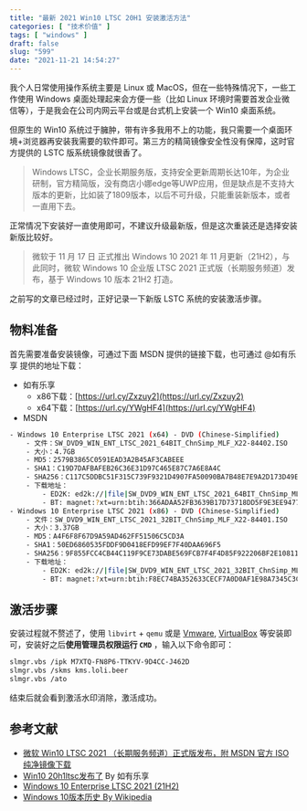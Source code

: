 ```yaml
---
title: "最新 2021 Win10 LTSC 20H1 安装激活方法"
categories: [ "技术价值" ]
tags: [ "windows" ]
draft: false
slug: "599"
date: "2021-11-21 14:54:27"
---
```


我个人日常使用操作系统主要是 Linux 或 MacOS，但在一些特殊情况下，一些工作使用 Windows 桌面处理起来会方便一些（比如 Linux 环境时需要首发企业微信等），于是我会在公司内网云平台或是台式机上安装一个 Win10 桌面系统。

但原生的 Win10 系统过于臃肿，带有许多我用不上的功能，我只需要一个桌面环境+浏览器再安装我需要的软件即可。第三方的精简镜像安全性没有保障，这时官方提供的 LSTC 版系统镜像就很香了。

> Windows LTSC，企业长期服务版，支持安全更新周期长达10年，为企业研制，官方精简版，没有商店小娜edge等UWP应用，但是缺点是不支持大版本的更新，比如装了1809版本，以后不可升级，只能重装新版本，或者一直用下去。
> 

正常情况下安装好一直使用即可，不建议升级最新版，但是这次重装还是选择安装新版比较好。

> 微软于 11 月 17 日 正式推出 Windows 10 2021 年 11 月更新（21H2），与此同时，微软 Windows 10 企业版 LTSC 2021 正式版（长期服务频道）发布，基于 Windows 10 版本 21H2 打造。
> 

之前写的文章已经过时，正好记录一下新版 LSTC 系统的安装激活步骤。

## 物料准备

首先需要准备安装镜像，可通过下面 MSDN 提供的链接下载，也可通过 @如有乐享 提供的地址下载：

- 如有乐享
    - x86下载：[https://url.cy/Zxzuy2](https://url.cy/Zxzuy2)
    - x64下载：[https://url.cy/YWgHF4](https://url.cy/YWgHF4)
- MSDN

```bash
- Windows 10 Enterprise LTSC 2021 (x64) - DVD (Chinese-Simplified)
    - 文件：SW_DVD9_WIN_ENT_LTSC_2021_64BIT_ChnSimp_MLF_X22-84402.ISO
    - 大小：4.7GB
    - MD5：2579B3865C0591EAD3A2B45AF3CABEEE
    - SHA1：C19D7DAFBAFEB26C36E31D97C465E87C7A6E8A4C
    - SHA256：C117C5DDBC51F315C739F9321D4907FA50090BA7B48E7E9A2D173D49EF2F73A3
    - 下载地址：
        - ED2K: ed2k://|file|SW_DVD9_WIN_ENT_LTSC_2021_64BIT_ChnSimp_MLF_X22-84402.ISO|5044211712|1555B7DCA052B5958EE68DB58A42408D|/
        - BT: magnet:?xt=urn:btih:366ADAA52FB3639B17D73718DD5F9E3EE9477B40&dn=SW_DVD9_WIN_ENT_LTSC_2021_64BIT_ChnSimp_MLF_X22-84402.ISO&xl=5044211712
- Windows 10 Enterprise LTSC 2021 (x86) - DVD (Chinese-Simplified)
    - 文件：SW_DVD9_WIN_ENT_LTSC_2021_32BIT_ChnSimp_MLF_X22-84401.ISO
    - 大小：3.37GB
    - MD5：A4F6F8F67D9A59AD462FF51506C5CD3A
    - SHA1：50ED6860535FDDF9D0418EFD99EF7F40DAA696F5
    - SHA256：9F855FCC4CB44C119F9CE73DABE569FCB7F4F4D85F922206BF2E108116A34F25
    - 下载地址：
        - ED2K: ed2k://|file|SW_DVD9_WIN_ENT_LTSC_2021_32BIT_ChnSimp_MLF_X22-84401.ISO|3621132288|F67BB339ADFEFCF6ED22400EAACBD068|/
        - BT: magnet:?xt=urn:btih:F8EC74BA352633CECF7A0D0AF1E98A7345C3C2FC&dn=SW_DVD9_WIN_ENT_LTSC_2021_32BIT_ChnSimp_MLF_X22-84401.ISO&xl=3621132288
```

## 激活步骤

安装过程就不赘述了，使用 `libvirt` + `qemu` 或是 [Vmware](https://www.vmware.com/products/workstation-pro.html), [VirtualBox](https://www.virtualbox.org/) 等安装即可，安装好之后**使用管理员权限运行 `CMD`** ，输入以下命令即可：

```bash
slmgr.vbs /ipk M7XTQ-FN8P6-TTKYV-9D4CC-J462D
slmgr.vbs /skms kms.loli.beer
slmgr.vbs /ato
```

结束后就会看到激活水印消除，激活成功。

## 参考文献

- [微软 Win10 LTSC 2021 （长期服务频道）正式版发布，附 MSDN 官方 ISO 纯净镜像下载](https://www.ithome.com/0/587/333.htm)
- [Win10 20h1ltsc发布了](https://t.me/s/ruyoblog) By 如有乐享
- [Windows 10 Enterprise LTSC 2021 (21H2)](https://jike.info/topic/7396/windows-10-enterprise-ltsc-2021-21h2)
- [Windows 10版本历史 By Wikipedia](https://zh.wikipedia.org/wiki/Windows_10%E7%89%88%E6%9C%AC%E5%8E%86%E5%8F%B2#cite_note-4)